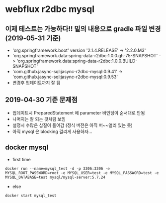# webflux r2dbc mysql


## 이제 테스트는 가능하다!! 밑의 내용으로 gradle 파일 변경 (2019-05-31 기준)
- 'org.springframework.boot' version '2.1.4.RELEASE' -> '2.2.0.M3' 
- 'org.springframework.data:spring-data-r2dbc:1.0.0.gh-75-SNAPSHOT' -> 'org.springframework.data:spring-data-r2dbc:1.0.0.BUILD-SNAPSHOT'
- 'com.github.jasync-sql:jasync-r2dbc-mysql:0.9.41' -> 'com.github.jasync-sql:jasync-r2dbc-mysql:0.9.53' 
- 변경후 업데이트까지 잘 됨


## 2019-04-30 기준 문제점 
- 업데이트시 PreparedStatement 에 parameter 바인딩이 순서대로 안됨
- 나머지는 잘 되는 것처럼 보임
- 설정시 수많은 삽질이 들어감 (정식 버전은 아직 머~~얼리 있는 듯)
- 아직 mysql 은 blocking 걸리게 사용하자...


## docker mysql
- first time 
```
docker run --name=mysql_test -d -p 3306:3306 -e MYSQL_ROOT_PASSWORD=root -e MYSQL_USER=test -e MYSQL_PASSWORD=test -e MYSQL_DATABASE=test mysql/mysql-server:5.7.24
```

- else 
```
docker start mysql_test
```
